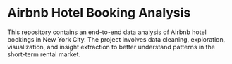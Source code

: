 # Airbnb Hotel Booking Analysis

This repository contains an end-to-end data analysis of Airbnb hotel bookings in New York City. The project involves data cleaning, exploration, visualization, and insight extraction to better understand patterns in the short-term rental market.
